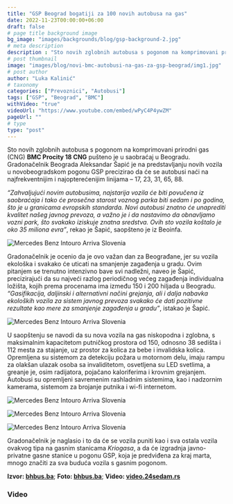 ```yaml
---
title: "GSP Beograd bogatiji za 100 novih autobusa na gas"
date: 2022-11-23T00:00:00+06:00
draft: false
# page title background image
bg_image: "images/backgrounds/blog/gsp-background-2.jpg"
# meta description
description : "Sto novih zglobnih autobusa s pogonom na komprimovani prirodni gas (CNG) BMC Procity 18 CNG pušteno je u saobraćaj u Beogradu."
# post thumbnail
image: "images/blog/novi-bmc-autobusi-na-gas-za-gsp-beograd/img1.jpg"
# post author
author: "Luka Kalinić"
# taxonomy
categories: ["Prevoznici", "Autobusi"]
tags: ["GSP", "Beograd", "BMC"]
withVideo: "true"
videoUrl: "https://www.youtube.com/embed/wPyC4P4ywZM"
pageUrl: ""
# type
type: "post"
---
```


Sto novih zglobnih autobusa s pogonom na komprimovani prirodni gas (CNG) **BMC Procity 18 CNG** pušteno je u saobraćaj u Beogradu. Gradonačelnik Beograda Aleksandar Šapić je na predstavljanju novih vozila u novobeogradskom pogonu GSP precizirao da će se autobusi naći na najfrekventnijim i najopterećenijim linijama – 17, 23, 31, 65, 88.

*“Zahvaljujući novim autobusima, najstarija vozila će biti povučena iz saobraćaja i tako će prosečna starost voznog parka biti sedam i po godina, što je u granicama evropskih standarda. Novi autobusi znatno će unaprediti kvalitet našeg javnog prevoza, a važno je i da nastavimo da obnavljamo vozni park, što svakako iziskuje znatna sredstva. Ovih sto vozila koštalo je oko 35 miliona evra”*, rekao je Šapić, saopšteno je iz Beoinfa.

![Mercedes Benz Intouro Arriva Slovenia](/images/blog/novi-bmc-autobusi-na-gas-za-gsp-beograd/img2.jpg "Mercedes Benz Intouro Arriva Slovenia")

Gradonačelnik je ocenio da je ovo važan dan za Beograđane, jer su vozila ekološka i svakako će uticati na smanjenje zagađenja u gradu. Ovim pitanjem se trenutno intenzivno bave svi nadležni, naveo je Šapić, precizirajući da su najveći razlog periodičnog većeg zagađenja individualna ložišta, kojih prema procenama ima između 150 i 200 hiljada u Beogradu. *“Gasifikacija, daljinski i alternativni načini grejanja, ali i dalja nabavka ekoloških vozila za sistem javnog prevoza svakako će dati pozitivne rezultate kao mere za smanjenje zagađenja u gradu”*, istakao je Šapić.

![Mercedes Benz Intouro Arriva Slovenia](/images/blog/novi-bmc-autobusi-na-gas-za-gsp-beograd/img6.jpg "Mercedes Benz Intouro Arriva Slovenia")

U saopštenju se navodi da su nova vozila na gas niskopodna i zglobna, s maksimalnim kapacitetom putničkog prostora od 150, odnosno 38 sedišta i 112 mesta za stajanje, uz prostor za kolica za bebe i invalidska kolica. Opremljena su sistemom za detekciju požara u motornom delu, imaju rampu za olakšan ulazak osoba sa invaliditetom, osvetljena su LED svetlima, a greanje je, osim radijatora, pojačano kaloriferima i krovnim grejanjem. Autobusi su opremljeni savremenim rashladnim sistemima, kao i nadzornim kamerama, sistemom za brojanje putnika i wi-fi internetom.

![Mercedes Benz Intouro Arriva Slovenia](/images/blog/novi-bmc-autobusi-na-gas-za-gsp-beograd/img3.jpg "Mercedes Benz Intouro Arriva Slovenia")

![Mercedes Benz Intouro Arriva Slovenia](/images/blog/novi-bmc-autobusi-na-gas-za-gsp-beograd/img4.jpg "Mercedes Benz Intouro Arriva Slovenia")

![Mercedes Benz Intouro Arriva Slovenia](/images/blog/novi-bmc-autobusi-na-gas-za-gsp-beograd/img5.jpg "Mercedes Benz Intouro Arriva Slovenia")

Gradonačelnik je naglasio i to da će se vozila puniti kao i sva ostala vozila ovakvog tipa na gasnim stanicama *Kriogasa*, a da će izgradnja javno-privatne gasne stanice u pogonu GSP, koja je predviđena za kraj marta, mnogo značiti za sva buduća vozila s gasnim pogonom.

**Izvor: [bhbus.ba](https://www.bhbus.ba/2022/11/23/sto-novih-vozila-na-gas-uskoro-na-ulicama-beograda/)**;
**Foto: [bhbus.ba](https://www.bhbus.ba/2022/11/23/sto-novih-vozila-na-gas-uskoro-na-ulicama-beograda/)**;
**Video: [video.24sedam.rs](https://video.24sedam.rs/)**

### Video